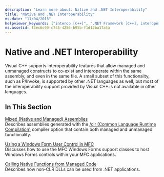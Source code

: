 ```yaml
---
description: "Learn more about: Native and .NET Interoperability"
title: "Native and .NET Interoperability"
ms.date: "11/04/2016"
helpviewer_keywords: ["interop [C++]", ".NET Framework [C++], interoperability with Visual C++", "interoperability [C++], about .NET interoperability", "interop [C++], about .NET interoperability", "managed code [C++], interoperability", "native code [C++]", "interoperability [C++]", "MFC [C++], .NET integration", "unmanaged code interoperability [C++]", "Visual C++, interoperability", "native code [C++], .NET interoperatibility"]
ms.assetid: f3ec6c99-c745-4256-b95b-f1d12ba17a5a
---
```

# Native and .NET Interoperability

Visual C++ supports interoperability features that allow managed and unmanaged constructs to co-exist and interoperate within the same assembly, and even in the same file. A small subset of this functionality, such as P/Invoke, is supported by other .NET languages as well, but most of the interoperability support provided by Visual C++ is not available in other languages.

## In This Section

[Mixed (Native and Managed) Assemblies](../dotnet/mixed-native-and-managed-assemblies.md)<br/>
Describes assemblies generated with the [/clr (Common Language Runtime Compilation)](../build/reference/clr-common-language-runtime-compilation.md) compiler option that contain both managed and unmanaged functionality.

[Using a Windows Form User Control in MFC](../dotnet/using-a-windows-form-user-control-in-mfc.md)<br/>
Discusses how to use the MFC Windows Forms support classes to host Windows Forms controls within your MFC applications.

[Calling Native Functions from Managed Code](../dotnet/calling-native-functions-from-managed-code.md)<br/>
Describes how non-CLR DLLs can be used from .NET applications.
